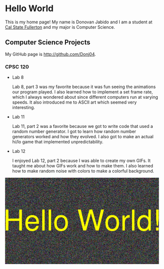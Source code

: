 # Hello World

This is my home page! My name is Donovan Jabido and I am a student at [Cal State Fullerton](http://www.fullerton.edu/) and my major is Computer Science.

## Computer Science Projects

My GitHub page is http://github.com/Donj04.

### CPSC 120

* Lab 8

    Lab 8, part 3 was my favorite because it was fun seeing the animations
    our program played. I also learned how to implement a set frame rate,
    which I always wondered about since different computers run at varying
    speeds. It also introduced me to ASCII art which seemed very interesting.

* Lab 11

    Lab 11, part 2 was a favorite because we got to write code that used a
    random number generator. I got to learn how random number generators
    worked and how they evolved. I also got to make an actual hi/lo game that
    implemented unpredictability.

* Lab 12

    I enjoyed Lab 12, part 2 because I was able to create my own GIFs. It
    taught me about how GIFs work and how to make them. I also learned how to
    make random noise with colors to make a colorful background.

![The GIF from Lab 12](images/message.gif)
